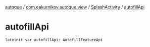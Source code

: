 [autoque](../../index.md) / [com.eakurnikov.autoque.view](../index.md) / [SplashActivity](index.md) / [autofillApi](./autofill-api.md)

# autofillApi

`lateinit var autofillApi: AutofillFeatureApi`